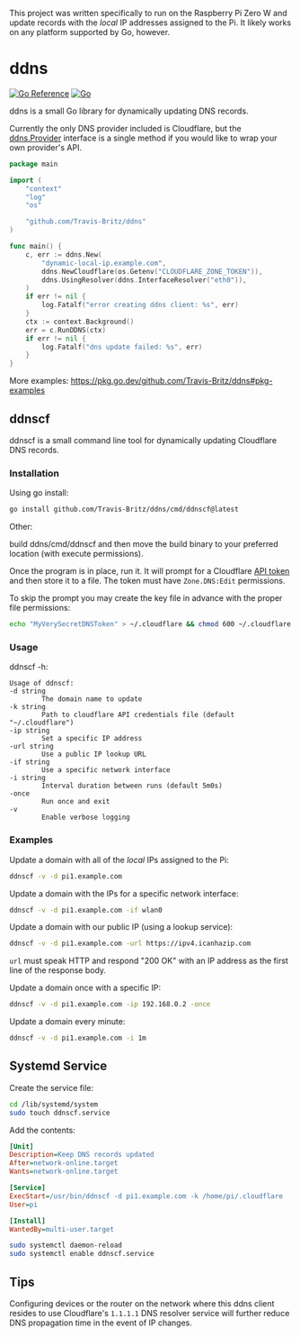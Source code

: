 This project was written specifically to run on the Raspberry Pi Zero W and update records with the _local_ IP addresses assigned to the Pi. It likely works on any platform supported by Go, however.

# ddns

[![Go Reference](https://pkg.go.dev/badge/github.com/Travis-Britz/ddns.svg)](https://pkg.go.dev/github.com/Travis-Britz/ddns)
[![Go](https://github.com/Travis-Britz/ddns/actions/workflows/go.yml/badge.svg)](https://github.com/Travis-Britz/ddns/actions/workflows/go.yml)

ddns is a small Go library for dynamically updating DNS records.

Currently the only DNS provider included is Cloudflare,
but the [ddns.Provider](https://pkg.go.dev/github.com/Travis-Britz/ddns#Provider) interface is a single method if you would like to wrap your own provider's API.

```go
package main

import (
	"context"
	"log"
	"os"

	"github.com/Travis-Britz/ddns"
)

func main() {
	c, err := ddns.New(
		"dynamic-local-ip.example.com",
		ddns.NewCloudflare(os.Getenv("CLOUDFLARE_ZONE_TOKEN")),
		ddns.UsingResolver(ddns.InterfaceResolver("eth0")),
	)
	if err != nil {
		log.Fatalf("error creating ddns client: %s", err)
	}
	ctx := context.Background()
	err = c.RunDDNS(ctx)
	if err != nil {
		log.Fatalf("dns update failed: %s", err)
	}
}

```

More examples: https://pkg.go.dev/github.com/Travis-Britz/ddns#pkg-examples

## ddnscf

ddnscf is a small command line tool for dynamically updating Cloudflare DNS records.

### Installation

Using go install:

```bash
go install github.com/Travis-Britz/ddns/cmd/ddnscf@latest
```

Other:

build ddns/cmd/ddnscf and then move the build binary to your preferred location (with execute permissions).

Once the program is in place, run it. It will prompt for a Cloudflare [API token](https://dash.cloudflare.com/profile/api-tokens) and then store it to a file. The token must have `Zone.DNS:Edit` permissions.

To skip the prompt you may create the key file in advance with the proper file permissions:

```bash
echo "MyVerySecretDNSToken" > ~/.cloudflare && chmod 600 ~/.cloudflare
```

### Usage

ddnscf -h:

    Usage of ddnscf:
    -d string
            The domain name to update
    -k string
            Path to cloudflare API credentials file (default "~/.cloudflare")
    -ip string
            Set a specific IP address
    -url string
            Use a public IP lookup URL
    -if string
            Use a specific network interface
    -i string
            Interval duration between runs (default 5m0s)
    -once
            Run once and exit
    -v
            Enable verbose logging

### Examples

Update a domain with all of the _local_ IPs assigned to the Pi:

```sh
ddnscf -v -d pi1.example.com
```

Update a domain with the IPs for a specific network interface:

```sh
ddnscf -v -d pi1.example.com -if wlan0
```

Update a domain with our public IP (using a lookup service):

```sh
ddnscf -v -d pi1.example.com -url https://ipv4.icanhazip.com
```

`url` must speak HTTP and respond "200 OK" with an IP address as the first line of the response body.

Update a domain once with a specific IP:

```sh
ddnscf -v -d pi1.example.com -ip 192.168.0.2 -once
```

Update a domain every minute:

```sh
ddnscf -v -d pi1.example.com -i 1m
```

## Systemd Service

Create the service file:

```sh
cd /lib/systemd/system
sudo touch ddnscf.service
```

Add the contents:

```ini
[Unit]
Description=Keep DNS records updated
After=network-online.target
Wants=network-online.target

[Service]
ExecStart=/usr/bin/ddnscf -d pi1.example.com -k /home/pi/.cloudflare
User=pi

[Install]
WantedBy=multi-user.target
```

```sh
sudo systemctl daemon-reload
sudo systemctl enable ddnscf.service
```

## Tips

Configuring devices or the router on the network where this ddns client resides to use Cloudflare's `1.1.1.1` DNS resolver service will further reduce DNS propagation time in the event of IP changes.
